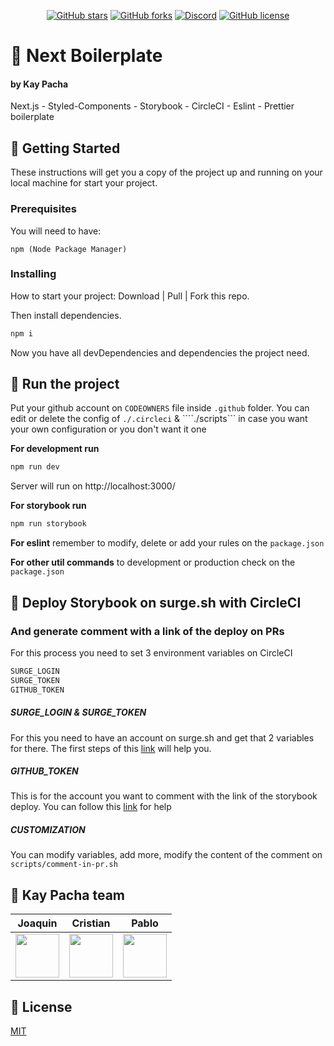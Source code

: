 <div align="center">

[![GitHub stars](https://img.shields.io/github/stars/kaypacha/next-boilerplate?color=%23ffcc5c&style=for-the-badge)](https://github.com/kaypacha/next-boilerplate/stargazers) 
[![GitHub forks](https://img.shields.io/github/forks/kaypacha/next-boilerplate?color=%2396ceb4&style=for-the-badge)](https://github.com/kaypacha/next-boilerplate/network) 
[![Discord](https://img.shields.io/badge/chat-discord-77aaff?style=for-the-badge)](https://discord.gg/Evh8Dvd) 
[![GitHub license](https://img.shields.io/github/license/kaypacha/next-boilerplate?color=%23ff6f69&style=for-the-badge)](https://github.com/kaypacha/next-boilerplate/blob/master/LICENSE)

</div>

# :notebook: Next Boilerplate
#### by Kay Pacha

Next.js - Styled-Components - Storybook - CircleCI - Eslint - Prettier boilerplate

## :tada: Getting Started

These instructions will get you a copy of the project up and running on your local machine for start your project.

### Prerequisites

You will need to have:

```
npm (Node Package Manager)
```

### Installing

How to start your project:
Download | Pull | Fork this repo.

Then install dependencies.

```bash
npm i
```

Now you have all devDependencies and dependencies the project need.

## :running: Run the project

Put your github account on ```CODEOWNERS``` file inside ```.github``` folder.
You can edit or delete the config of ```./.circleci``` & ````./scripts``` in case you want your own configuration or you don't want it one

**For development run** 

```bash
npm run dev
```

Server will run on http://localhost:3000/

**For storybook run** 

```bash
npm run storybook
```

**For eslint** remember to modify, delete or add your rules on the ```package.json```

**For other util commands** to development or production check on the ```package.json```

## :nail_care: Deploy Storybook on surge.sh with CircleCI
### And generate comment with a link of the deploy on PRs

For this process you need to set 3 environment variables on CircleCI

```bash
SURGE_LOGIN
SURGE_TOKEN
GITHUB_TOKEN
```
##### SURGE_LOGIN & SURGE_TOKEN
For this you need to have an account on surge.sh and get that 2 variables for there.
The first steps of this [link](https://surge.sh/help/integrating-with-circleci) will help you.

##### GITHUB_TOKEN
This is for the account you want to comment with the link of the storybook deploy.
You can follow this [link](https://help.github.com/en/github/authenticating-to-github/creating-a-personal-access-token-for-the-command-line) for help

##### CUSTOMIZATION
You can modify variables, add more, modify the content of the comment on ```scripts/comment-in-pr.sh```

## :rat: Kay Pacha team

Joaquin | Cristian | Pablo |
------------ | ----------- | ------------ |
[<img src="https://avatars0.githubusercontent.com/u/19353687?s=400&v=4" width="70" height="70" />](https://github.com/ByeBye-Sama) | [<img src="https://avatars0.githubusercontent.com/u/8507974?s=400&v=4" width="70" height="70" />](https://github.com/cristianbgp) | [<img src="https://github.githubassets.com/images/modules/logos_page/GitHub-Mark.png" width="70" height="70" />](https://github.com/pablotamariz) |

## :bookmark_tabs: License

[MIT](https://github.com/kaypacha/next-boilerplate/blob/master/LICENSE)
